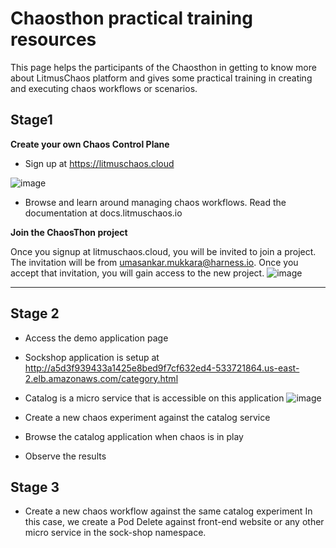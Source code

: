 # Chaosthon practical training resources

This page helps the participants of the Chaosthon in getting to know more about LitmusChaos platform and gives some practical training in creating and executing chaos workflows or scenarios.

## Stage1

**Create your own Chaos Control Plane**

* Sign up at https://litmuschaos.cloud

![image](https://user-images.githubusercontent.com/19591814/171148024-de6ba744-77af-49ce-889d-1e964663cadc.png)

* Browse and learn around managing chaos workflows. Read the documentation at docs.litmuschaos.io




**Join the ChaosThon project**

Once you signup at litmuschaos.cloud, you will be invited to join a project. The invitation will be from umasankar.mukkara@harness.io. Once you accept that invitation, you will gain access to the new project.
![image](https://user-images.githubusercontent.com/19591814/171151503-5800d2a3-fc48-4a71-84f5-4da482e72fdc.png)

***
## Stage 2

* Access the demo application page
* Sockshop application is setup at http://a5d3f939433a1425e8bed9f7cf632ed4-533721864.us-east-2.elb.amazonaws.com/category.html 
* Catalog is a micro service that is accessible on this application
![image](https://user-images.githubusercontent.com/19591814/171152601-5796f26d-90d1-4de4-ba67-71a67f2fe86a.png)


* Create a new chaos experiment against the catalog service

* Browse the catalog application when chaos is in play

* Observe the results 

## Stage 3
* Create a new chaos workflow against the same catalog experiment
In this case, we create a Pod Delete against front-end website or any other micro service in the sock-shop namespace.





